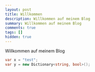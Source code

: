 ```yaml
---
layout: post
title: Willkommen
description: Willkommen auf meinem Blog
summary: Willkommen auf meinem Blog
comments: true
tags: []
hidden: true
---
```


Willkommen auf meinem Blog

```csharp
var x = "test";
var y = new Dictionary<string, bool>();
```
